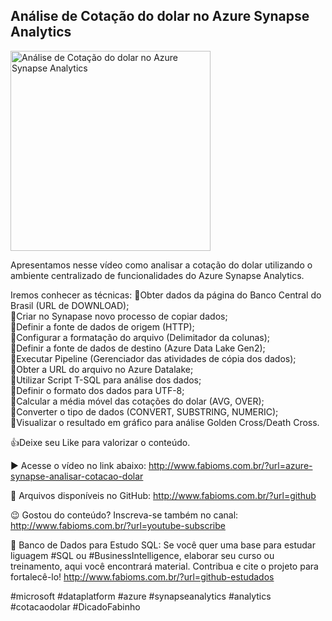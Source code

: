 ## Análise de Cotação do dolar no Azure Synapse Analytics

<img src="https://fabioms.com.br/uploads/youtube/BoHocs8KGIk.png" alt="Análise de Cotação do dolar no Azure Synapse Analytics" title="Azure Synapse Analytics" width="320"/>

Apresentamos nesse vídeo como analisar a cotação do dolar utilizando o ambiente centralizado de funcionalidades do Azure Synapse Analytics.

Iremos conhecer as técnicas:
🔹Obter dados da página do Banco Central do Brasil (URL de DOWNLOAD);  
🔹Criar no Synapase novo processo de copiar dados;  
🔹Definir a fonte de dados de origem (HTTP);  
🔹Configurar a formatação do arquivo (Delimitador da colunas);  
🔹Definir a fonte de dados de destino (Azure Data Lake Gen2);  
🔹Executar Pipeline (Gerenciador das atividades de cópia dos dados);  
🔹Obter a URL do arquivo no Azure Datalake;  
🔹Utilizar Script T-SQL para análise dos dados;  
🔹Definir o formato dos dados para UTF-8;  
🔹Calcular a média móvel das cotações do dolar (AVG, OVER);  
🔹Converter o tipo de dados (CONVERT, SUBSTRING, NUMERIC);  
🔹Visualizar o resultado em gráfico para análise Golden Cross/Death Cross.  

👍Deixe seu Like para valorizar o conteúdo.

▶️ Acesse o vídeo no link abaixo:
http://www.fabioms.com.br/?url=azure-synapse-analisar-cotacao-dolar

📁 Arquivos disponíveis no GitHub:
http://www.fabioms.com.br/?url=github

😉 Gostou do conteúdo? Inscreva-se também no canal:
http://www.fabioms.com.br/?url=youtube-subscribe 

🎁 Banco de Dados para Estudo SQL:
Se você quer uma base para estudar liguagem #SQL ou #BusinessIntelligence, elaborar seu curso ou treinamento, aqui você encontrará material. 
Contribua e cite o projeto para fortalecê-lo!
http://www.fabioms.com.br/?url=github-estudados

#microsoft #dataplatform #azure #synapseanalytics #analytics #cotacaodolar #DicadoFabinho